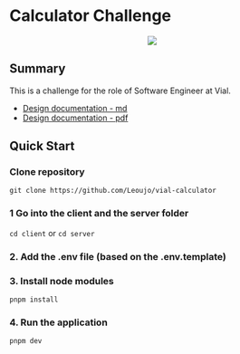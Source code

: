 # Calculator Challenge

<div align="center">
	<img src="https://mma.prnewswire.com/media/1724383/general_Logo.jpg?p=publish" />
</div>

## Summary

This is a challenge for the role of Software Engineer at Vial.
- [Design documentation - md](https://github.com/Leoujo/vial-calculator/blob/main/docs/design.md)
- [Design documentation - pdf](https://github.com/Leoujo/vial-calculator/blob/main/docs/design.pdf)

## Quick Start

### Clone repository

`git clone https://github.com/Leoujo/vial-calculator`

### 1 Go into the client and the server folder

`cd client` or `cd server`

### 2. Add the .env file (based on the .env.template)

### 3. Install node modules

`pnpm install`

### 4. Run the application

`pnpm dev`
